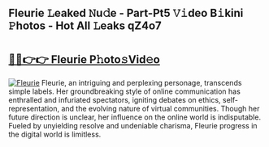 ## Fleurie 𝙻eaked 𝙽u𝚍e - Part-Pt5 𝚅𝚒deo B𝚒kini 𝙿hotos - Hot All 𝙻eaks qZ4o7

# <h2><a href="http://ld1x07v.urlbe.top/?page=Fleurie">🔗🔗👉👉 Fleurie P𝚑oto𝚜Vid𝚎o</a></h2>

[![Fleurie](https://i.imgur.com/eBuTRDB.gif)](http://ld1x07v.urlbe.top/?page=Fleurie)
Fleurie, an intriguing and perplexing personage, transcends simple labels. Her groundbreaking style of online communication has enthralled and infuriated spectators, igniting debates on ethics, self-representation, and the evolving nature of virtual communities. Though her future direction is unclear, her influence on the online world is indisputable. Fueled by unyielding resolve and undeniable charisma, Fleurie progress in the digital world is limitless.
